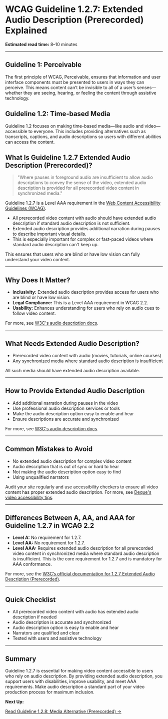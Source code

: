 <!--
title: WCAG Guideline 1.2.7 -  Extended Audio Description (Prerecorded) Explained
series: Making the Web Accessible for All
description: A practical guide to WCAG Guideline 1.2.7 (Extended Audio Description, Prerecorded)—what it means, why it matters, and how to make video content accessible for users who are blind or have low vision.
keywords: wcag 1.2.7, extended audio description, video accessibility, web standards, digital inclusion, blind users
image: WCAG-Series-1.2.7.png
imageAlt: Blue text on yellow background saying, "AccessiTech Blog, Extended Audio Description (Prerecorded), Web Content Accessibiilty Guiedlines (WCAG) 1.2.7 Explained"
status: published
date: 2025-07-01
-->

# **WCAG Guideline 1.2.7: Extended Audio Description (Prerecorded) Explained**

**Estimated read time:** 8–10 minutes

---

## **Guideline 1: Perceivable**

The first principle of WCAG, Perceivable, ensures that information and user interface components must be presented to users in ways they can perceive. This means content can’t be invisible to all of a user’s senses—whether they are seeing, hearing, or feeling the content through assistive technology.

## **Guideline 1.2: Time-based Media**

Guideline 1.2 focuses on making time-based media—like audio and video—accessible to everyone. This includes providing alternatives such as transcripts, captions, and audio descriptions so users with different abilities can access the content.

## **What Is Guideline 1.2.7 Extended Audio Description (Prerecorded)?**

<!-- [Illustration: Video player with audio description enabled] -->

> "Where pauses in foreground audio are insufficient to allow audio descriptions to convey the sense of the video, extended audio description is provided for all prerecorded video content in synchronized media."

Guideline 1.2.7 is a Level AAA requirement in the [Web Content Accessibility Guidelines (WCAG)](https://www.w3.org/WAI/WCAG22/quickref/#extended-audio-description-prerecorded).

- All prerecorded video content with audio should have extended audio description if standard audio description is not sufficient.
- Extended audio description provides additional narration during pauses to describe important visual details.
- This is especially important for complex or fast-paced videos where standard audio description can't keep up.

This ensures that users who are blind or have low vision can fully understand your video content.

---

## **Why Does It Matter?**

<!-- [Infographic: Video player, audio description icon, and user with a screen reader] -->

- **Inclusivity:** Extended audio description provides access for users who are blind or have low vision.
- **Legal Compliance:** This is a Level AAA requirement in WCAG 2.2.
- **Usability:** Enhances understanding for users who rely on audio cues to follow video content.

For more, see [W3C's audio description docs](https://www.w3.org/WAI/WCAG22/Understanding/extended-audio-description-prerecorded.html).

---

## **What Needs Extended Audio Description?**

<!-- [Grid: Video player, movie, online course, all with audio description icon] -->

- Prerecorded video content with audio (movies, tutorials, online courses)
- Any synchronized media where standard audio description is insufficient

All such media should have extended audio description available.

---

## **How to Provide Extended Audio Description**

<!-- [Side-by-side: Video with extended audio description, video without]
[Example: Video player with audio description toggle] -->

- Add additional narration during pauses in the video
- Use professional audio description services or tools
- Make the audio description option easy to enable and hear
- Ensure descriptions are accurate and synchronized

For more, see [W3C's audio description docs](https://www.w3.org/WAI/WCAG22/Understanding/extended-audio-description-prerecorded.html).

---

## **Common Mistakes to Avoid**

<!-- [Do/Don't graphic: Left side with clear audio description, right side with missing or unclear narration] -->

- No extended audio description for complex video content
- Audio description that is out of sync or hard to hear
- Not making the audio description option easy to find
- Using unqualified narrators

Audit your site regularly and use accessibility checkers to ensure all video content has proper extended audio description. For more, see [Deque's video accessibility tips](https://www.deque.com/blog/video-accessibility-tips/).

---

## **Differences Between A, AA, and AAA for Guideline 1.2.7 in WCAG 2.2**

<!-- [Infographic: Three columns labeled A, AA, AAA with example requirements for each] -->

- **Level A:** No requirement for 1.2.7.
- **Level AA:** No requirement for 1.2.7.
- **Level AAA:** Requires extended audio description for all prerecorded video content in synchronized media where standard audio description is insufficient. This is the core requirement for 1.2.7 and is mandatory for AAA conformance.

For more, see the [W3C’s official documentation for 1.2.7 Extended Audio Description (Prerecorded)](https://www.w3.org/WAI/WCAG22/Understanding/extended-audio-description-prerecorded.html).

---

## **Quick Checklist**

<!-- [Checklist graphic: Icons for each item (video, audio description, narrator, etc.)] -->

- All prerecorded video content with audio has extended audio description if needed
- Audio description is accurate and synchronized
- Audio description option is easy to enable and hear
- Narrators are qualified and clear
- Tested with users and assistive technology

---

## **Summary**

<!-- [Illustration: User listening to extended audio description while watching a video] -->

Guideline 1.2.7 is essential for making video content accessible to users who rely on audio description. By providing extended audio description, you support users with disabilities, improve usability, and meet AAA requirements. Make audio description a standard part of your video production process for maximum inclusion.

**Next Up:**

[Read Guideline 1.2.8: Media Alternative (Prerecorded) →](WCAG-Guideline-1-2-8-Media-Alternative-Prerecorded-Explained)
